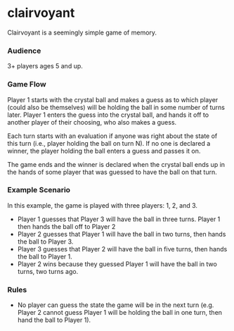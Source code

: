 # clairvoyant
Clairvoyant is a seemingly simple game of memory.

### Audience
3+ players ages 5 and up.

### Game Flow
Player 1 starts with the crystal ball and makes a guess as to which player (could also be themselves) will be holding the ball in some number of turns later. Player 1 enters the guess into the crystal ball, and hands it off to another player of their choosing, who also makes a guess.

Each turn starts with an evaluation if anyone was right about the state of this turn (i.e., player holding the ball on turn N). If no one is declared a winner, the player holding the ball enters a guess and passes it on.

The game ends and the winner is declared when the crystal ball ends up in the hands of some player that was guessed to have the ball on that turn.

### Example Scenario
In this example, the game is played with three players: 1, 2, and 3.
- Player 1 guesses that Player 3 will have the ball in three turns. Player 1 then hands the ball off to Player 2
- Player 2 guesses that Player 1 will have the ball in two turns, then hands the ball to Player 3.
- Player 3 guesses that Player 2 will have the ball in five turns, then hands the ball to Player 1.
- Player 2 wins because they guessed Player 1 will have the ball in two turns, two turns ago.

### Rules
- No player can guess the state the game will be in the next turn (e.g. Player 2 cannot guess Player 1 will be holding the ball in one turn, then hand the ball to Player 1).

